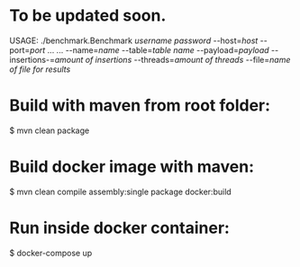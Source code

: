 # To be updated soon.
USAGE: ./benchmark.Benchmark *username* *password* --host=*host* --port=*port* ...
       ... --name=*name* --table=*table name* --payload=*payload* --insertions-=*amount of insertions* --threads=*amount of threads* --file=*name of file for results*

# Build with maven from root folder: 
$ mvn clean package

# Build docker image with maven:
$ mvn clean compile assembly:single package docker:build

# Run inside docker container: 
$ docker-compose up  
